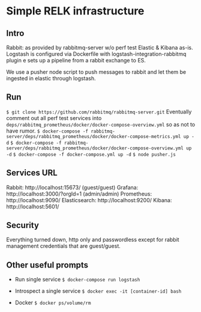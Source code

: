 
# Simple RELK infrastructure

## Intro

Rabbit: as provided by rabbitmq-server w/o perf test
Elastic & Kibana as-is.
Logstash is configured via Dockerfile with logstash-integration-rabbitmq plugin e sets up a pipeline from a rabbit exchange to ES.

We use a pusher node script to push messages to rabbit and let them be ingested in elastic through logstash.

## Run

`$ git clone https://github.com/rabbitmq/rabbitmq-server.git`
Eventually comment out all perf test services into `deps/rabbitmq_prometheus/docker/docker-compose-overview.yml` so as not to have rumor.
`$ docker-compose -f rabbitmq-server/deps/rabbitmq_prometheus/docker/docker-compose-metrics.yml up -d`
`$ docker-compose -f rabbitmq-server/deps/rabbitmq_prometheus/docker/docker-compose-overview.yml up -d`
`$ docker-compose -f docker-compose.yml up -d`
`$ node pusher.js`

## Services URL

Rabbit: http://localhost:15673/ (guest/guest)
Grafana: http://localhost:3000/?orgId=1 (admin/admin)
Prometheus: http://localhost:9090/
Elasticsearch: http://localhost:9200/
Kibana: http://localhost:5601/

## Security

Everything turned down, http only and passwordless except for rabbit management credentials that are guest/guest.

## Other useful prompts

- Run single service
    `$ docker-compose run logstash`

- Introspect a single service
    `$ docker exec -it [container-id] bash`

- Docker
    `$ docker ps/volume/rm`